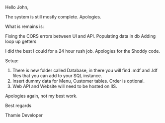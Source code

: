 Hello John,

The system is still mostly complete. Apologies.

What is remains is:

Fixing the CORS errors between UI and API.
Populating data in db
Adding loop up getters

I did the best I could for a 24 hour rush job. Apologies for the Shoddy code.

Setup:

1) There is new folder called Database, in there you will find .mdf and .ldf files that you can add to your SQL instance.
2) Insert dummy data for Menu, Customer tables. Order is optional.
3) Web API and Website will need to be hosted on IIS.

Apologies again, not my best work.
 
Best regards

Thamie
Developer
